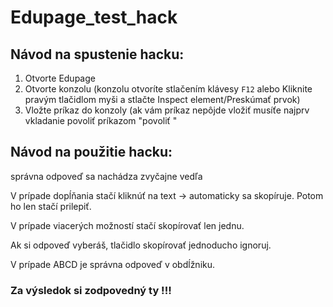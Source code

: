 # Edupage_test_hack
## Návod na spustenie hacku:
1. Otvorte Edupage
2. Otvorte konzolu (konzolu otvoríte stlačením klávesy `F12` alebo Kliknite pravým tlačidlom myši a stlačte Inspect element/Preskúmať prvok)
3. Vložte príkaz do konzoly
(ak vám príkaz nepôjde vložiť musíťe najprv vkladanie povoliť príkazom "povoliť "

## Návod na použitie hacku:

správna odpoveď sa nachádza zvyčajne vedľa

V prípade dopĺňania stačí kliknúť na text -> automaticky sa skopíruje. Potom ho len stačí prilepiť.

V prípade viacerých možností stačí skopírovať len jednu.

Ak si odpoveď vyberáš, tlačidlo skopírovať jednoducho ignoruj.

V prípade ABCD je správna odpoveď v obdĺžniku.

### Za výsledok si zodpovedný ty !!!
